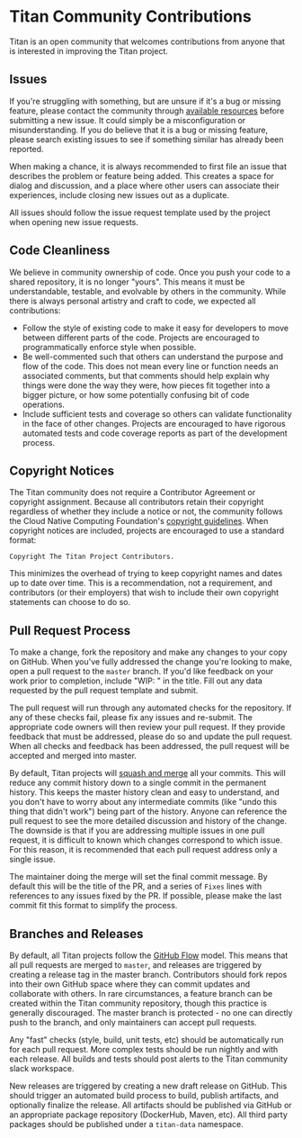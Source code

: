 # Titan Community Contributions

Titan is an open community that welcomes contributions from anyone that is
interested in improving the Titan project.

## Issues

If you're struggling with something, but are unsure if it's a bug or missing
feature, please contact the community through [available resources](RESOURCES.md)
before submitting a new issue. It could simply be a misconfiguration or
misunderstanding. If you do believe that it is a bug or missing feature,
please search existing issues to see if something similar has already been
reported.

When making a chance, it is always recommended to first file an issue that
describes the problem or feature being added. This creates a space for
dialog and discussion, and a place where other users can associate their
experiences, include closing new issues out as a duplicate.

All issues should follow the issue request template used by the project when
opening new issue requests.

## Code Cleanliness

We believe in community ownership of code. Once you push your code to a shared
repository, it is no longer "yours". This means it must be understandable,
testable, and evolvable by others in the community. While there is always
personal artistry and craft to code, we expected all contributions:

   * Follow the style of existing code to make it easy for developers to move
     between different parts of the code. Projects are encouraged to
     programmatically enforce style when possible.
   * Be well-commented such that others can understand the purpose and flow
     of the code. This does not mean every line or function needs an associated
     comments, but that comments should help explain why things were done the
     way they were, how pieces fit together into a bigger picture, or how
     some potentially confusing bit of code operations.
   * Include sufficient tests and coverage so others can validate functionality
     in the face of other changes. Projects are encouraged to have rigorous
     automated tests and code coverage reports as part of the development
     process.

## Copyright Notices

The Titan community does not require a Contributor Agreement or copyright
assignment. Because all contributors retain their copyright regardless of
whether they include a notice or not, the community follows the Cloud
Native Computing Foundation's [copyright guidelines](https://github.com/cncf/foundation/blob/master/copyright-notices.md).
When copyright notices are included, projects are encouraged to use a standard
format:

```
Copyright The Titan Project Contributors.
```

This minimizes the overhead of trying to keep copyright names and dates up
to date over time. This is a recommendation, not a requirement, and contributors
(or their employers) that wish to include their own copyright statements can
choose to do so.

## Pull Request Process

To make a change, fork the repository and make any changes to your copy on
GitHub. When you've fully addressed the change you're looking to make,
open a pull request to the `master` branch. If you'd like feedback on
your work prior to completion, include "WIP: " in the title. Fill out any data
requested by the pull request template and submit.

The pull request will run through any automated checks for the repository. If
any of these checks fail, please fix any issues and re-submit. The appropriate
code owners will then review your pull request. If they provide feedback that
must be addressed, please do so and update the pull request. When all checks
and feedback has been addressed, the pull request will be accepted and merged
into master.

By default, Titan projects will [squash and merge](https://help.github.com/en/articles/about-pull-request-merges)
all your commits. This will reduce any commit history down to a single commit
in the permanent history. This keeps the master history clean and easy to
understand, and you don't have to worry about any intermediate commits (like
"undo this thing that didn't work") being part of the history. Anyone can
reference the pull request to see the more detailed discussion and history
of the change. The downside is that if you are addressing multiple issues in one
pull request, it is difficult to known which changes correspond to which issue.
For this reason, it is recommended that each pull request address only a single
issue.

The maintainer doing the merge will set the final commit message. By default
this will be the title of the PR, and a series of `Fixes` lines with references
to any issues fixed by the PR. If possible, please make the last commit fit
this format to simplify the process.

## Branches and Releases

By default, all Titan projects follow the [GitHub Flow](https://guides.github.com/introduction/flow/)
model. This means that all pull requests are merged to `master`, and releases
are triggered by creating a release tag in the master branch. Contributors
should fork repos into their own GitHub space where they can commit updates
and collaborate with others. In rare circumstances, a feature branch can
be created within the Titan community repository, though this practice is
generally discouraged. The master branch is protected - no one can directly
push to the branch, and only maintainers can accept pull requests.

Any "fast" checks (style, build, unit tests, etc) should be automatically run
for each pull request. More complex tests should be run nightly and with each
release. All builds and tests should post alerts to the Titan community slack
workspace.

New releases are triggered by creating a new draft release on GitHub. This should
trigger an automated build process to build, publish artifacts, and optionally
finalize the release. All artifacts should be published via GitHub or an
appropriate package repository (DockerHub, Maven, etc). All third party
packages should be published under a `titan-data` namespace.
